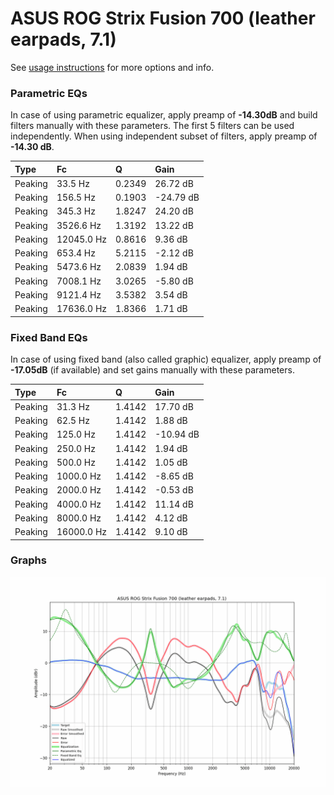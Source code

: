 # ASUS ROG Strix Fusion 700 (leather earpads, 7.1)
See [usage instructions](https://github.com/jaakkopasanen/AutoEq#usage) for more options and info.

### Parametric EQs
In case of using parametric equalizer, apply preamp of **-14.30dB** and build filters manually
with these parameters. The first 5 filters can be used independently.
When using independent subset of filters, apply preamp of **-14.30 dB**.

| Type    | Fc         |      Q | Gain      |
|:--------|:-----------|:-------|:----------|
| Peaking | 33.5 Hz    | 0.2349 | 26.72 dB  |
| Peaking | 156.5 Hz   | 0.1903 | -24.79 dB |
| Peaking | 345.3 Hz   | 1.8247 | 24.20 dB  |
| Peaking | 3526.6 Hz  | 1.3192 | 13.22 dB  |
| Peaking | 12045.0 Hz | 0.8616 | 9.36 dB   |
| Peaking | 653.4 Hz   | 5.2115 | -2.12 dB  |
| Peaking | 5473.6 Hz  | 2.0839 | 1.94 dB   |
| Peaking | 7008.1 Hz  | 3.0265 | -5.80 dB  |
| Peaking | 9121.4 Hz  | 3.5382 | 3.54 dB   |
| Peaking | 17636.0 Hz | 1.8366 | 1.71 dB   |

### Fixed Band EQs
In case of using fixed band (also called graphic) equalizer, apply preamp of **-17.05dB**
(if available) and set gains manually with these parameters.

| Type    | Fc         |      Q | Gain      |
|:--------|:-----------|:-------|:----------|
| Peaking | 31.3 Hz    | 1.4142 | 17.70 dB  |
| Peaking | 62.5 Hz    | 1.4142 | 1.88 dB   |
| Peaking | 125.0 Hz   | 1.4142 | -10.94 dB |
| Peaking | 250.0 Hz   | 1.4142 | 1.94 dB   |
| Peaking | 500.0 Hz   | 1.4142 | 1.05 dB   |
| Peaking | 1000.0 Hz  | 1.4142 | -8.65 dB  |
| Peaking | 2000.0 Hz  | 1.4142 | -0.53 dB  |
| Peaking | 4000.0 Hz  | 1.4142 | 11.14 dB  |
| Peaking | 8000.0 Hz  | 1.4142 | 4.12 dB   |
| Peaking | 16000.0 Hz | 1.4142 | 9.10 dB   |

### Graphs
![](./ASUS%20ROG%20Strix%20Fusion%20700%20(leather%20earpads,%207.1).png)